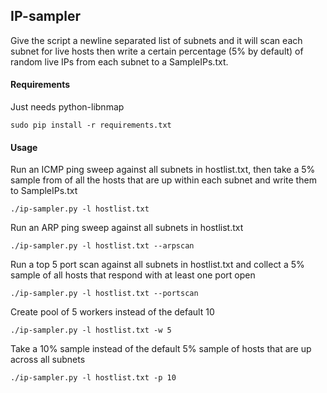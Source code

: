## IP-sampler

Give the script a newline separated list of subnets and it will scan each subnet for live hosts then write a certain percentage (5% by default) of random live IPs from each subnet to a SampleIPs.txt.

#### Requirements

Just needs python-libnmap

```
sudo pip install -r requirements.txt
```

#### Usage


Run an ICMP ping sweep against all subnets in hostlist.txt, then take a 5% sample from of all the hosts that are up within each subnet and write them to SampleIPs.txt

```./ip-sampler.py -l hostlist.txt```


Run an ARP ping sweep against all subnets in hostlist.txt

```./ip-sampler.py -l hostlist.txt --arpscan```


Run a top 5 port scan against all subnets in hostlist.txt and collect a 5% sample of all hosts that respond with at least one port open

```./ip-sampler.py -l hostlist.txt --portscan```


Create pool of 5 workers instead of the default 10

```./ip-sampler.py -l hostlist.txt -w 5```


Take a 10% sample instead of the default 5% sample of hosts that are up across all subnets

```./ip-sampler.py -l hostlist.txt -p 10```
